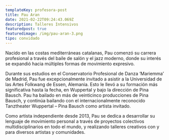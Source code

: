 ```yaml
---
templateKey: profesora-post
title: Pau Aran
date: 2021-02-22T09:24:43.069Z
description: Talleres Intensivos
featuredpost: true
featuredimage: /img/pau-aran-3.png
tipo: convidado
---
```


<!--StartFragment-->

Nacido en las costas mediterráneas catalanas, Pau comenzó su carrera profesional a través del baile de salón y el jazz moderno, donde su interés se expandió hacia múltiples formas de movimiento expresivo.

Durante sus estudios en el Conservatorio Profesional de Danza ‘Mariemma’ de Madrid, Pau fue excepcionalmente invitado a asistir a la Universidad de las Artes Folkwang de Essen, Alemania. Esto le llevó a su formación más significativa hasta la fecha, en Wuppertal y bajo la dirección de Pina Bausch. Pau ha bailado en más de veinticinco producciones de Pina Bausch, y continúa bailando con el internacionalmente reconocido Tanztheater Wuppertal – Pina Bausch como artista invitado.

Como artista independiente desde 2013, Pau se dedica a desarrollar su lenguaje de movimiento personal a través de proyectos colectivos multidisciplinarios en todo el mundo, y realizando talleres creativos con y para diversos artistas y comunidades.

<!--EndFragment-->
